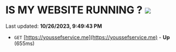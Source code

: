 # IS MY WEBSITE RUNNING ? [![](https://img.shields.io/static/v1?label=Sponsor&message=%E2%9D%A4&logo=GitHub&color=%23fe8e86)](https://github.com/sponsors/<username>)

Last updated: **10/26/2023, 9:49:43 PM**

- `GET` [https://youssefservice.me](https://youssefservice.me) - **Up** (655ms)
